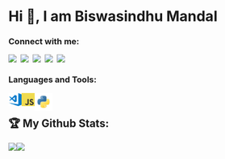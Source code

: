 
# Hi 👋, I am Biswasindhu Mandal<br/>

### Connect with me:<br/>

<a  href="https://bitbucket.org/artbindu/">
<img  align="left"  width="24px"  src="https://cdn.jsdelivr.net/npm/simple-icons@3.13.0/icons/bitbucket.svg"/>
</a>
<a  href="https://www.linkedin.com/in/biswasindhu-mandal-19930310/">
<img  align="left"  width="24px"  src="https://cdn.jsdelivr.net/npm/simple-icons@v3/icons/linkedin.svg"/>
</a>
<a  href="https://www.hackerrank.com/artbindu">
<img  align="left"  width="24px"  src="https://cdn.jsdelivr.net/npm/simple-icons@3.13.0/icons/hackerrank.svg"/>
</a>
<a  href="https://www.hackerearth.com/@artbindu">
<img  align="left"  width="24px"  src="https://cdn.jsdelivr.net/npm/simple-icons@3.13.0/icons/hackerearth.svg"/>
</a>
<a  href="https://www.quora.com/profile/Art-Bindu-1">
<img  align="left"  width="24px"  src="https://cdn.jsdelivr.net/npm/simple-icons@3.13.0/icons/quora.svg"/>
</a>
<br/>

### Languages and Tools:<br/>

<img  align="left"  alt="Visual Studio Code"  width="26px"  src="https://raw.githubusercontent.com/github/explore/80688e429a7d4ef2fca1e82350fe8e3517d3494d/topics/visual-studio-code/visual-studio-code.png"  />

<img  align="left"  alt="JavaScript"  width="26px"  src="https://raw.githubusercontent.com/github/explore/80688e429a7d4ef2fca1e82350fe8e3517d3494d/topics/javascript/javascript.png" />

<img  align="left"  alt="JavaScript"  width="35px"  
     src="https://raw.githubusercontent.com/github/explore/80688e429a7d4ef2fca1e82350fe8e3517d3494d/topics/python/python.png" />
<br/>

## :trophy: My Github Stats:
<div>
<a href="https://readme-stats-cfgj2cxdy.vercel.app/api?username=artbindu&count_private=true&show_icons=true&theme=tokyonight">
  <img  align="left" src="https://readme-stats-cfgj2cxdy.vercel.app/api?username=artbindu&count_private=true&show_icons=true&theme=tokyonight" />
</a>
<a href="https://readme-stats-cfgj2cxdy.vercel.app/api/top-langs/?username=artbindu&hide=php&theme=tokyonight">
  <img align="left" src="https://readme-stats-cfgj2cxdy.vercel.app/api/top-langs/?username=artbindu&hide=php&theme=tokyonight" />
</a>
</div>

<!--
**artbindu/artbindu** is a ✨ _special_ ✨ repository because its `README.md` (this file) appears on your GitHub profile.

Here are some ideas to get you started:

- 🔭 I’m currently working on ...
- 🌱 I’m currently learning ...
- 👯 I’m looking to collaborate on ...
- 🤔 I’m looking for help with ...
- 💬 Ask me about ...
- 📫 How to reach me: ...
- 😄 Pronouns: ...
- ⚡ Fun fact: ...
-->
